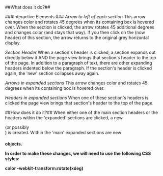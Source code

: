 ##What does it do?##

###Interactive Elements:###
_Arrow to left of each section_
This arrow changes color and rotates 45 degrees when its containing box is hovered over. When the section is clicked, the arrow rotates 45 additional degrees and changes color (and stays that way). If you then click on the (now header) of this section, the arrow returns to the original grey horizontal display.

_Section Header_
When a section's header is clicked, a section expands out directly below it AND the page view brings that section's header to the top of the page. In addition to a paragraph of text, there are other expanding headers indented below the paragraph. If the section's header is clicked again, the 'new' section collapses away again.

_Arrows in expanded sections_
This arrow changes color and rotates 45 degrees when its containing box is hovered over.

_Headers in expanded sections_
When one of these section's headers is clicked the page view brings that section's header to the top of the page.

##How does it do it?##
When either one of the main section headers or the headers within the 'expanded' sections are clicked, a new <div> (or possibly <section>) is created. Within the 'main' expanded sections are new <h4> objects.

In order to make these changes, we will need to use the following CSS styles:

color
-webkit-transform:rotate(xdeg)
